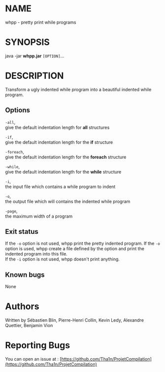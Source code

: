 # NAME
  whpp - pretty print while programs

# SYNOPSIS
  java -jar __whpp.jar__ `[OPTION]`...

# DESCRIPTION
  Transform a ugly indented while program into a beautiful indented while program.

## Options
  `-all`,  
    give the default indentation length for __all__ structures

  `-if`,  
    give the default indentation length for the __if__ structure

  `-foreach`,  
    give the default indentation length for the __foreach__ structure

  `-while`,  
    give the default indentation length for the __while__ structure

  `-i`,  
    the input file which contains a while program to indent

  `-o`,  
    the output file which will contains the indented while program

  `-page`,  
    the maximum width of a program

## Exit status
  If the `-o` option is not used, whpp print the pretty indented program.   If the `-o` option is used, whpp create a file defined by the option and print the indented program into this file.  
  If the `-i` option is not used, whpp doesn't print anything.

## Known bugs
  None

# Authors
  Written by Sébastien Blin, Pierre-Henri Collin, Kevin Ledy, Alexandre Quettier, Benjamin Vion

# Reporting Bugs
  You can open an issue at : [https://github.com/Tha1n/ProjetCompilation](https://github.com/Tha1n/ProjetCompilation)
